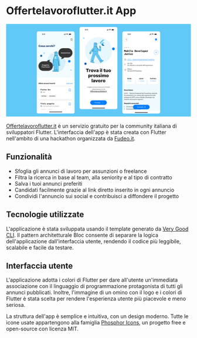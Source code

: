 # Offertelavoroflutter.it App

![UI example](./assets/UI_readme.png)

[Offertelavoroflutter.it](https://offertelavoroflutter.it/) è un servizio gratuito per la community italiana di sviluppatori
Flutter. L'interfaccia dell'app è stata creata con Flutter nell'ambito di una hackathon organizzata da [Fudeo.it](https://www.fudeo.it/).

## Funzionalità

- Sfoglia gli annunci di lavoro per assunzioni o freelance
- Filtra la ricerca in base al team, alla seniority e al tipo di contratto
- Salva i tuoi annunci preferiti
- Candidati facilmente grazie al link diretto inserito in ogni annuncio
- Condividi l'annuncio sui social e contribuisci a diffondere il progetto

## Tecnologie utilizzate

L'applicazione è stata sviluppata usando il template generato da [Very Good CLI](https://cli.vgv.dev/). Il pattern architetturale
Bloc consente di separare la logica dell'applicazione dall'interfaccia utente, rendendo il codice
più leggibile, scalabile e facile da testare.

## Interfaccia utente

L'applicazione adotta i colori di Flutter per dare all'utente un'immediata associazione con il
linguaggio di programmazione protagonista di tutti gli annunci pubblicati. Inoltre, l'immagine di un
omino con il logo e i colori di Flutter è stata scelta per rendere l'esperienza utente più piacevole
e meno seriosa.

La struttura dell'app è semplice e intuitiva, con un design moderno. Tutte le icone usate
appartengono alla famiglia [Phosphor Icons](https://phosphoricons.com/), un progetto free e open-source con licenza MIT.
